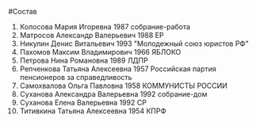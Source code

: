 #Состав
1. Колосова Мария Игоревна 1987 собрание-работа
2. Матросов Александр Валерьевич 1988 ЕР
3. Никулин Денис Витальевич 1993 \"Молодежный союз юристов РФ\"
4. Пахомов Максим Владимирович 1966 ЯБЛОКО
5. Петрова Нина Романовна 1989 ЛДПР
6. Репченкова Татьяна Алексеевна 1957 Российская партия пенсионеров за справедливость
7. Самохвалова Ольга Павловна 1958 КОММУНИСТЫ РОССИИ
8. Суханова Александра Валерьевна 1992 собрание-дом
9. Суханова Елена Валерьевна 1992 СР
10. Титивкина Татьяна Алексеевна 1954 КПРФ
